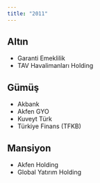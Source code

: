 ```yaml
---
title: "2011"
---
```


## Altın

-   Garanti Emeklilik
-   TAV Havalimanları Holding

## Gümüş

-   Akbank
-   Akfen GYO
-   Kuveyt Türk
-   Türkiye Finans (TFKB)

## Mansiyon

-   Akfen Holding
-   Global Yatırım Holding

